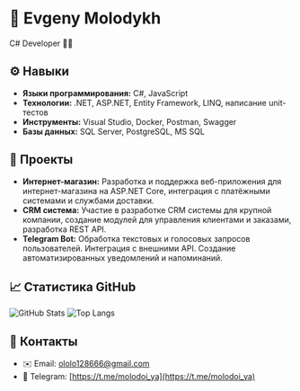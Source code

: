 # 👋 Evgeny Molodykh

C# Developer 👨‍💻

## ⚙️ Навыки

*   **Языки программирования:** C#, JavaScript
*   **Технологии:** .NET, ASP.NET, Entity Framework, LINQ, написание unit-тестов
*   **Инструменты:** Visual Studio, Docker, Postman, Swagger
*   **Базы данных:** SQL Server, PostgreSQL, MS SQL

## 🚀 Проекты

*   **Интернет-магазин:** Разработка и поддержка веб-приложения для интернет-магазина на ASP.NET Core, интеграция с платёжными системами и службами доставки.
*   **CRM система:** Участие в разработке CRM системы для крупной компании, создание модулей для управления клиентами и заказами, разработка REST API.
*   **Telegram Bot:** Обработка текстовых и голосовых запросов пользователей. Интеграция с внешними API. Создание автоматизированных уведомлений и напоминаний.

## 📈 Статистика GitHub

![GitHub Stats](https://github-readme-stats.vercel.app/api?username=P1stak&theme=default)
![Top Langs](https://github-readme-stats.vercel.app/api/top-langs/?username=P1stak)

## 🔗 Контакты

*   ✉️ Email: ololo128666@gmail.com
*   🔗 Telegram: [https://t.me/molodoi_ya](https://t.me/molodoi_ya)

<!--
**P1stak/P1stak** is a ✨ _special_ ✨ repository because its `README.md` (this file) appears on your GitHub profile!

Here are some ideas to get you started:

- 🔭 I’m currently working on ...
- 🌱 I’m currently learning ...
- 👯 I’m looking to collaborate on ...
- 🤔 I’m looking for help with ...
- 💬 Ask me about ...
- 📫 How to reach me: ...
- 😄 Pronouns: ...
- ⚡ Fun fact: ...
-->
